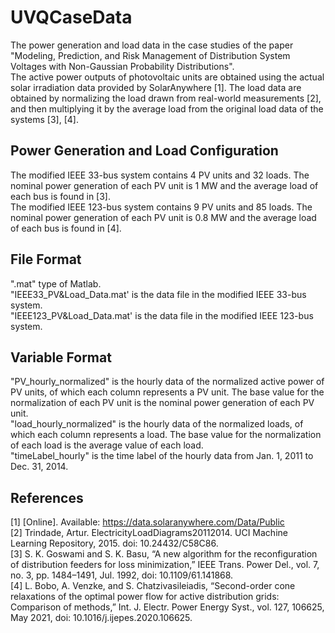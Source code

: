 # UVQCaseData
The power generation and load data in the case studies of the paper "Modeling, Prediction, and Risk Management of Distribution System Voltages with Non-Gaussian 
Probability Distributions".  
The active power outputs of photovoltaic units are obtained using the actual solar irradiation data provided by SolarAnywhere [1]. The load data are obtained by normalizing the load drawn from real-world measurements [2], and then multiplying it by the average load from the original load data of the systems [3], [4].

## Power Generation and Load Configuration
The modified IEEE 33-bus system contains 4 PV units and 32 loads. The nominal power generation of each PV unit is 1 MW and the average load of each bus is found in [3].    
The modified IEEE 123-bus system contains 9 PV units and 85 loads. The nominal power generation of each PV unit is 0.8 MW and the average load of each bus is found in [4].  

## File Format
".mat" type of Matlab.  
"IEEE33_PV&Load_Data.mat' is the data file in the modified IEEE 33-bus system.  
"IEEE123_PV&Load_Data.mat' is the data file in the modified IEEE 123-bus system.

## Variable Format  
"PV_hourly_normalized" is the hourly data of the normalized active power of PV units, of which each column represents a PV unit. The base value for the normalization of each PV unit is the nominal power generation of each PV unit.   
"load_hourly_normalized" is the hourly data of the normalized loads, of which each column represents a load. The base value for the normalization of each load is the average value of each load.    
"timeLabel_hourly" is the time label of the hourly data from Jan. 1, 2011 to Dec. 31, 2014.  

## References
[1]	[Online]. Available: https://data.solaranywhere.com/Data/Public  
[2]	Trindade, Artur. ElectricityLoadDiagrams20112014. UCI Machine Learning Repository, 2015. doi: 10.24432/C58C86.  
[3]	S. K. Goswami and S. K. Basu, “A new algorithm for the reconfiguration of distribution feeders for loss minimization,” IEEE Trans. Power Del., vol. 7, no. 3, pp. 1484–1491, Jul. 1992, doi: 10.1109/61.141868.  
[4]	L. Bobo, A. Venzke, and S. Chatzivasileiadis, “Second-order cone relaxations of the optimal power flow for active distribution grids: Comparison of methods,” Int. J. Electr. Power Energy Syst., vol. 127, 106625, May 2021, doi: 10.1016/j.ijepes.2020.106625.  


